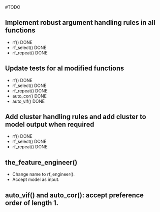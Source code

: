 #TODO

## Implement robust argument handling rules in all functions

  + rf() DONE
  + rf_select() DONE
  + rf_repeat() DONE
  
## Update tests for al modified functions

  + rf() DONE
  + rf_select() DONE
  + rf_repeat() DONE
  + auto_cor() DONE
  + auto_vif() DONE
  
## Add cluster handling rules and add cluster to model output when required

  + rf() DONE
  + rf_select() DONE
  + rf_repeat() DONE

## the_feature_engineer()

  + Change name to rf_engineer().
  + Accept model as input.

## auto_vif() and auto_cor(): accept preference order of length 1.
